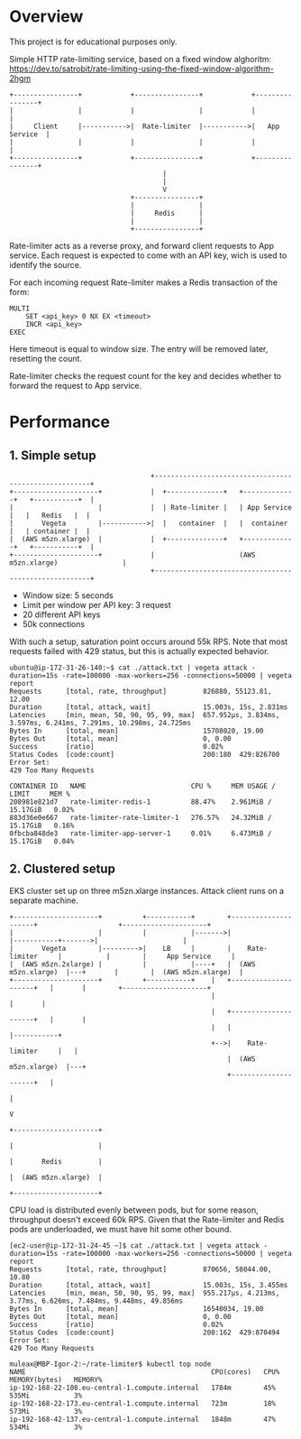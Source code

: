 # Overview
This project is for educational purposes only.

Simple HTTP rate-limiting service, based on a fixed window alghoritm: https://dev.to/satrobit/rate-limiting-using-the-fixed-window-algorithm-2hgm



    +----------------+            +----------------+            +----------------+
    |                |            |                |            |                |
    |     Client     |----------->|  Rate-limiter  |----------->|   App Service  |
    |                |            |                |            |                |
    +----------------+            +----------------+            +----------------+
                                          |
                                          |
                                          V
                                  +----------------+
                                  |                |
                                  |     Redis      |
                                  |                |
                                  +----------------+

Rate-limiter acts as a reverse proxy, and forward client requests to App service. Each request is expected to come with an API key, wich is used to identify the source.

For each incoming request Rate-limiter makes a Redis transaction of the form:

```
MULTI
    SET <api_key> 0 NX EX <timeout>
    INCR <api_key>
EXEC
```

Here timeout is equal to window size. The entry will be removed later, resetting the count.

Rate-limiter checks the request count for the key and decides whether to forward the request to App service.

# Performance

## 1. Simple setup

                                       +------------------------------------------------------+
    +---------------------+            |  +--------------+   +-------------+   +-----------+  |
    |                     |            |  | Rate-limiter |   | App Service |   |   Redis   |  |
    |       Vegeta        |----------->|  |   container  |   |  container  |   | container |  |
    |  (AWS m5zn.xlarge)  |            |  +--------------+   +-------------+   +-----------+  |
    +---------------------+            |                     (AWS m5zn.xlarge)                |
                                       +------------------------------------------------------+

- Window size: 5 seconds
- Limit per window per API key: 3 request
- 20 different API keys
- 50k connections

With such a setup, saturation point occurs around 55k RPS. Note that most requests failed with 429 status, but this is actually expected behavior.

```
ubuntu@ip-172-31-26-140:~$ cat ./attack.txt | vegeta attack -duration=15s -rate=100000 -max-workers=256 -connections=50000 | vegeta report
Requests      [total, rate, throughput]         826880, 55123.81, 12.00
Duration      [total, attack, wait]             15.003s, 15s, 2.831ms
Latencies     [min, mean, 50, 90, 95, 99, max]  657.952µs, 3.834ms, 3.597ms, 6.241ms, 7.291ms, 10.298ms, 24.725ms
Bytes In      [total, mean]                     15708020, 19.00
Bytes Out     [total, mean]                     0, 0.00
Success       [ratio]                           0.02%
Status Codes  [code:count]                      200:180  429:826700  
Error Set:
429 Too Many Requests
```

```
CONTAINER ID   NAME                          CPU %     MEM USAGE / LIMIT     MEM %
208981e821d7   rate-limiter-redis-1          88.47%    2.961MiB / 15.17GiB   0.02%
883d36e0e667   rate-limiter-rate-limiter-1   276.57%   24.32MiB / 15.17GiB   0.16%
0fbcba848de3   rate-limiter-app-server-1     0.01%     6.473MiB / 15.17GiB   0.04%
```

## 2. Clustered setup
EKS cluster set up on three m5zn.xlarge instances. Attack client runs on a separate machine.
                                                                                                                               
    +---------------------+          +-----------+        +---------------------+                    +---------------------+      
    |                     |          |           |------->|                     |-----------+------->|                     |      
    |       Vegeta        |--------->|    LB     |        |    Rate-limiter     |           |        |     App Service     |      
    |  (AWS m5zn.2xlarge) |          |           |----+   |  (AWS m5zn.xlarge)  |---+       |        |  (AWS m5zn.xlarge)  |      
    +---------------------+          +-----------+    |   +---------------------+   |       |        +---------------------+      
                                                      |                             |       |                                     
                                                      |   +---------------------+   |       |                                     
                                                      |   |                     |-----------+                                     
                                                      +-->|    Rate-limiter     |   |                                             
                                                          |  (AWS m5zn.xlarge)  |---+                                             
                                                          +---------------------+   |                                             
                                                                                    |                                             
                                                                                    V                                             
                                                                          +---------------------+                                  
                                                                          |                     |                                  
                                                                          |       Redis         |                                  
                                                                          |  (AWS m5zn.xlarge)  |                                  
                                                                          +---------------------+                                  


CPU load is distributed evenly between pods, but for some reason, throughput doesn't exceed 60k RPS. Given that the Rate-limiter and Redis pods are underloaded, we must have hit some other bound.

```
[ec2-user@ip-172-31-24-45 ~]$ cat ./attack.txt | vegeta attack -duration=15s -rate=100000 -max-workers=256 -connections=50000 | vegeta report
Requests      [total, rate, throughput]         870656, 58044.00, 10.80
Duration      [total, attack, wait]             15.003s, 15s, 3.455ms
Latencies     [min, mean, 50, 90, 95, 99, max]  955.217µs, 4.213ms, 3.77ms, 6.626ms, 7.484ms, 9.448ms, 49.856ms
Bytes In      [total, mean]                     16540034, 19.00
Bytes Out     [total, mean]                     0, 0.00
Success       [ratio]                           0.02%
Status Codes  [code:count]                      200:162  429:870494  
Error Set:
429 Too Many Requests
```
```
muleax@MBP-Igor-2:~/rate-limiter$ kubectl top node
NAME                                              CPU(cores)   CPU%   MEMORY(bytes)   MEMORY%   
ip-192-168-22-108.eu-central-1.compute.internal   1784m        45%    535Mi           3%        
ip-192-168-22-173.eu-central-1.compute.internal   723m         18%    573Mi           3%        
ip-192-168-42-137.eu-central-1.compute.internal   1848m        47%    534Mi           3% 
```
